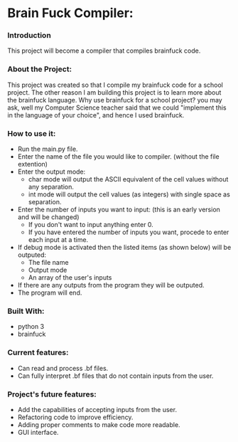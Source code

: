 # Brain Fuck Compiler:

### Introduction
This project will become a compiler that compiles brainfuck code. 

### About the Project:
This project was created so that I compile my brainfuck code for a school project. The other reason I am building this project is to learn more about the brainfuck language. Why use brainfuck for a school project? you may ask, well my Computer Science teacher said that we could "implement this in the language of your choice", and hence I used brainfuck.

### How to use it:
* Run the main.py file.
* Enter the name of the file you would like to compiler. (without the file extention)
* Enter the output mode:
  * char mode will output the ASCII equivalent of the cell values without any separation.
  * int mode will output the cell values (as integers) with single space as separation.
* Enter the number of inputs you want to input: (this is an early version and will be changed)
  * If you don't want to input anything enter 0.
  * If you have entered the number of inputs you want, procede to enter each input at a time.
* If debug mode is activated then the listed items (as shown below) will be outputed:
  * The file name
  * Output mode
  * An array of the user's inputs
* If there are any outputs from the program they will be outputed.
* The program will end.

### Built With:
* python 3
* brainfuck

### Current features:
* Can read and process .bf files.
* Can fully interpret .bf files that do not contain inputs from the user.

### Project's future features:
* Add the capabilities of accepting inputs from the user.
* Refactoring code to improve efficiency.
* Adding proper comments to make code more readable.
* GUI interface.
